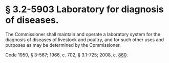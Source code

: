 # § 3.2-5903 Laboratory for diagnosis of diseases.

<p>The Commissioner shall maintain and operate a laboratory system for the diagnosis of diseases of livestock and poultry, and for such other uses and purposes as may be determined by the Commissioner.</p><p>Code 1950, § 3-567; 1966, c. 702, § 3.1-725; 2008, c. <a href='http://lis.virginia.gov/cgi-bin/legp604.exe?081+ful+CHAP0860'>860</a>.</p>